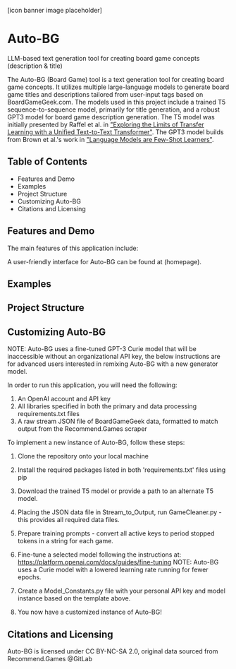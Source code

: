 [icon banner image placeholder]

# Auto-BG
LLM-based text generation tool for creating board game concepts (description & title)

The Auto-BG (Board Game) tool is a text generation tool for creating board game concepts. It utilizes multiple large-language models to generate board game titles and descriptions tailored from user-input tags based on BoardGameGeek.com. The models used in this project include a trained T5 sequence-to-sequence model, primarily for title generation, and a robust GPT3 model for board game description generation. The T5 model was initially presented by Raffel et al. in ["Exploring the Limits of Transfer Learning with a Unified Text-to-Text Transformer"](https://arxiv.org/pdf/1910.10683.pdf). The GPT3 model builds from Brown et al.'s work in ["Language Models are Few-Shot Learners"](https://arxiv.org/pdf/1910.10683.pdf).


## Table of Contents
- Features and Demo
- Examples
- Project Structure
- Customizing Auto-BG
- Citations and Licensing

## Features and Demo
The main features of this application include:

A user-friendly interface for Auto-BG can be found at (homepage).

## Examples

## Project Structure

## Customizing Auto-BG
NOTE: Auto-BG uses a fine-tuned GPT-3 Curie model that will be inaccessible without an organizational API key, 
the below instructions are for advanced users interested in remixing Auto-BG with a new generator model.

In order to run this application, you will need the following:
1. An OpenAI account and API key
2. All libraries specified in both the primary and data processing requirements.txt files
3. A raw stream JSON file of BoardGameGeek data, formatted to match output from the Recommend.Games scraper

To implement a new instance of Auto-BG, follow these steps:
1. Clone the repository onto your local machine
2. Install the required packages listed in both 'requirements.txt' files using pip
3. Download the trained T5 model or provide a path to an alternate T5 model.
4. Placing the JSON data file in Stream_to_Output, run GameCleaner.py - this provides all required data files.

5. Prepare training prompts - convert all active keys to period stopped tokens in a string for each game.
6. Fine-tune a selected model following the instructions at: https://platform.openai.com/docs/guides/fine-tuning
NOTE: Auto-BG uses a Curie model with a lowered learning rate running for fewer epochs.

8. Create a Model_Constants.py file with your personal API key and model instance based on the template above.
9. You now have a customized instance of Auto-BG!

## Citations and Licensing
Auto-BG is licensed under CC BY-NC-SA 2.0, original data sourced from Recommend.Games @GitLab
